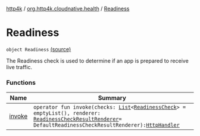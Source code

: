 [http4k](../../index.md) / [org.http4k.cloudnative.health](../index.md) / [Readiness](./index.md)

# Readiness

`object Readiness` [(source)](https://github.com/http4k/http4k/blob/master/http4k-cloudnative/src/main/kotlin/org/http4k/cloudnative/health/Health.kt#L36)

The Readiness check is used to determine if an app is prepared to receive live traffic.

### Functions

| Name | Summary |
|---|---|
| [invoke](invoke.md) | `operator fun invoke(checks: `[`List`](https://kotlinlang.org/api/latest/jvm/stdlib/kotlin.collections/-list/index.html)`<`[`ReadinessCheck`](../-readiness-check/index.md)`> = emptyList(), renderer: `[`ReadinessCheckResultRenderer`](../-readiness-check-result-renderer/index.md)` = DefaultReadinessCheckResultRenderer): `[`HttpHandler`](../../org.http4k.core/-http-handler.md) |
